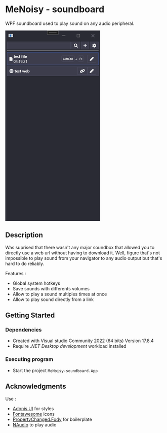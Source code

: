 # MeNoisy - soundboard

WPF soundboard used to play sound on any audio peripheral.

![preview](./images/preview.gif)

## Description

Was suprised that there wasn't any major soundbox that allowed you to directly use a web url without having to download it. Well, figure that's not impossible to play sound from your navigator to any audio output but that's hard to do reliably.

Features :
- Global system hotkeys
- Save sounds with differents volumes
- Allow to play a sound multiples times at once
- Allow to play sound directly from a link

## Getting Started

### Dependencies

- Created with Visual studio Community 2022 (64 bits) Version 17.8.4
- Require *.NET Desktop development* workload installed

### Executing program

- Start the project `MeNoisy-soundboard.App`

## Acknowledgments

Use :
* [Adonis UI](https://benruehl.github.io/adonis-ui/) for styles
* [Fontawesome](https://fontawesome.com/) icons
* [PropertyChanged.Fody](https://www.nuget.org/packages/PropertyChanged.Fody) for boilerplate
* [NAudio](https://github.com/naudio/NAudio) to play audio
